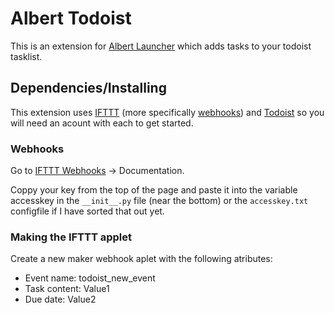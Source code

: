 # Albert Todoist

This is an extension for [Albert Launcher](https://albertlauncher.github.io/) which adds tasks to your todoist tasklist.

## Dependencies/Installing

This extension uses [IFTTT](https://ifttt.com/) (more specifically [webhooks](https://ifttt.com/maker_webhooks)) and [Todoist](https://todoist.com/) so you will need an acount with each to get started.

### Webhooks

Go to [IFTTT Webhooks](https://ifttt.com/maker_webhooks) -> Documentation.

Coppy your key from the top of the page and paste it into the variable accesskey in the `__init__.py` file (near the bottom) or the `accesskey.txt` configfile if I have sorted that out yet. 

### Making the IFTTT applet

Create a new maker webhook aplet with the following atributes:
* Event name: todoist_new_event
* Task content: Value1
* Due date: Value2
